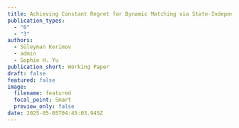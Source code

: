 ```yaml
---
title: Achieving Constant Regret for Dynamic Matching via State-Independent Policies
publication_types:
  - "0"
  - "3"
authors:
  - Süleyman Kerimov
  - admin
  - Sophie H. Yu
publication_short: Working Paper
draft: false
featured: false
image:
  filename: featured
  focal_point: Smart
  preview_only: false
date: 2025-05-05T04:45:03.945Z
---
```

